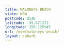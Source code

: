 ```yaml
---
title: MALONEYS BEACH
state: NSW
postcode: 2536
latitude: -35.671272
longitude: 150.125945
url: /nsw/maloneys-beach/
layout: suburb
---
```

